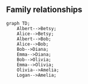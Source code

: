 ## Family relationships

```mermaid
graph TD;
    Albert-->Betsy;
    Alice-->Betsy;
    Albert-->Bob;
    Alice-->Bob;
    Bob-->Diana;
    Emma-->Diana;
    Bob-->Olivia;
    Emma-->Olivia;
    Olivia-->Amelia;
    Logan-->Amelia;
```